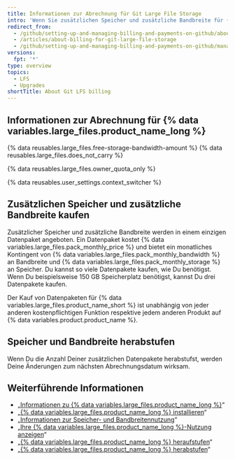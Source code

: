 ```yaml
---
title: Informationen zur Abrechnung für Git Large File Storage
intro: 'Wenn Sie zusätzlichen Speicher und zusätzliche Bandbreite für {% data variables.large_files.product_name_long %} kaufen, gilt für Ihren Kauf das bestehende Abrechnungsdatum, die Zahlungsmethode und die Quittung Ihres Kontos.'
redirect_from:
  - /github/setting-up-and-managing-billing-and-payments-on-github/about-billing-for-git-large-file-storage
  - /articles/about-billing-for-git-large-file-storage
  - /github/setting-up-and-managing-billing-and-payments-on-github/managing-billing-for-git-large-file-storage/about-billing-for-git-large-file-storage
versions:
  fpt: '*'
type: overview
topics:
  - LFS
  - Upgrades
shortTitle: About Git LFS billing
---
```


## Informationen zur Abrechnung für {% data variables.large_files.product_name_long %}

{% data reusables.large_files.free-storage-bandwidth-amount %} {% data reusables.large_files.does_not_carry %}

{% data reusables.large_files.owner_quota_only %}

{% data reusables.user_settings.context_switcher %}

## Zusätzlichen Speicher und zusätzliche Bandbreite kaufen

Zusätzlicher Speicher und zusätzliche Bandbreite werden in einem einzigen Datenpaket angeboten. Ein Datenpaket kostet {% data variables.large_files.pack_monthly_price %} und bietet ein monatliches Kontingent von {% data variables.large_files.pack_monthly_bandwidth %} an Bandbreite und {% data variables.large_files.pack_monthly_storage %} an Speicher. Du kannst so viele Datenpakete kaufen, wie Du benötigst. Wenn Du beispielsweise 150 GB Speicherplatz benötigst, kannst Du drei Datenpakete kaufen.

Der Kauf von Datenpaketen für {% data variables.large_files.product_name_short %} ist unabhängig von jeder anderen kostenpflichtigen Funktion respektive jedem anderen Produkt auf {% data variables.product.product_name %}.

## Speicher und Bandbreite herabstufen

Wenn Du die Anzahl Deiner zusätzlichen Datenpakete herabstufst, werden Deine Änderungen zum nächsten Abrechnungsdatum wirksam.

## Weiterführende Informationen

- „[Informationen zu {% data variables.large_files.product_name_long %}](/articles/about-git-large-file-storage)“
- „[{% data variables.large_files.product_name_long %} installieren](/articles/installing-git-large-file-storage)“
- „[Informationen zur Speicher- und Bandbreitennutzung](/articles/about-storage-and-bandwidth-usage)“
- „[Ihre {% data variables.large_files.product_name_long %}-Nutzung anzeigen](/articles/viewing-your-git-large-file-storage-usage)“
- „[{% data variables.large_files.product_name_long %} heraufstufen](/articles/upgrading-git-large-file-storage)“
- „[{% data variables.large_files.product_name_long %} herabstufen](/articles/downgrading-git-large-file-storage)“
